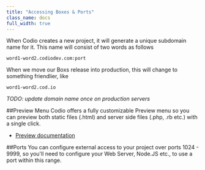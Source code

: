 ```yaml
---
title: "Accessing Boxes & Ports"
class_name: docs
full_width: true
---
```


When Codio creates a new project, it will generate a unique subdomain name for it. This name will consist of two words as follows

    word1-word2.codiodev.com:port
   
When we move our Boxs release into production, this will change to something friendlier, like

	word1-word2.cod.io

*TODO: update domain name once on production servers*

##Preview Menu
Codio offers a fully customizable Preview menu so you can preview both static files (.html) and server side files (.php, .rb etc.) with a single click. 

- [Preview documentation](/docs/ide/inline-preview)

##Ports
You can configure external access to your project over ports 1024 - 9999, so you'll need to configure your Web Server, Node.JS etc., to use a port within this range.

